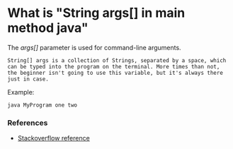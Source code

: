 # What is "String args[] in main method java"

The *args[]* parameter is used for command-line arguments.
>

    String[] args is a collection of Strings, separated by a space, which can be typed into the program on the terminal. More times than not, the beginner isn't going to use this variable, but it's always there just in case.

Example:
```
java MyProgram one two
```

### References

- [Stackoverflow reference](https://stackoverflow.com/questions/890966/what-is-string-args-parameter-in-main-method-java)
